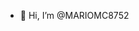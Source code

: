 - 👋 Hi, I’m @MARIOMC8752
<!---
MARIOMC8752/MARIOMC8752 is a ✨ special ✨ repository because its `README.md` (this file) appears on your GitHub profile.
You can click the Preview link to take a look at your changes.
--->
